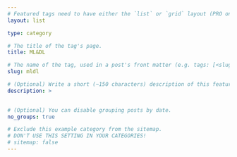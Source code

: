 ```yaml
---
# Featured tags need to have either the `list` or `grid` layout (PRO only).
layout: list

type: category

# The title of the tag's page.
title: ML&DL

# The name of the tag, used in a post's front matter (e.g. tags: [<slug>]).
slug: mldl

# (Optional) Write a short (~150 characters) description of this featured tag.
description: >
  

# (Optional) You can disable grouping posts by date.
no_groups: true

# Exclude this example category from the sitemap.
# DON'T USE THIS SETTING IN YOUR CATEGORIES!
# sitemap: false
---
```

